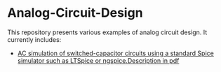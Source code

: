 # Analog-Circuit-Design

This repository presents various examples of analog circuit design. It currently includes:
* [AC simulation of switched-capacitor circuits using a standard Spice simulator such as LTSpice or ngspice.](/Simulation%20of%20SC%20Circuits/)[Description in pdf](/Simulation%20of%20SC%20Circuits/SCC_simulation.pdf)
